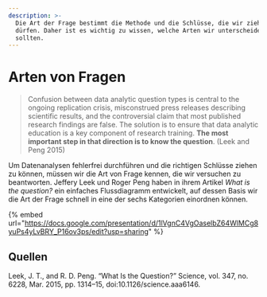 ```yaml
---
description: >-
  Die Art der Frage bestimmt die Methode und die Schlüsse, die wir ziehen
  dürfen. Daher ist es wichtig zu wissen, welche Arten wir unterscheiden
  sollten.
---
```


# Arten von Fragen

> Confusion between data analytic question types is central to the ongoing replication crisis, misconstrued press releases describing scientific results, and the controversial claim that most published research findings are false. The solution is to ensure that data analytic education is a key component of research training. **The most important step in that direction is to know the question**. (Leek and Peng 2015)

Um Datenanalysen fehlerfrei durchführen und die richtigen Schlüsse ziehen zu können, müssen wir die Art von Frage kennen, die wir versuchen zu beantworten. Jeffery Leek und Roger Peng haben in ihrem Artikel _What is the question?_ ein einfaches Flussdiagramm entwickelt, auf dessen Basis wir die Art der Frage schnell in eine der sechs Kategorien einordnen können.

{% embed url="https://docs.google.com/presentation/d/1lVgnC4VgOaselbZ64WlMCg8yuPs4yLvBRY_P16ov3ps/edit?usp=sharing" %}

## Quellen

Leek, J. T., and R. D. Peng. “What Is the Question?” Science, vol. 347, no. 6228, Mar. 2015, pp. 1314–15, doi:10.1126/science.aaa6146.
